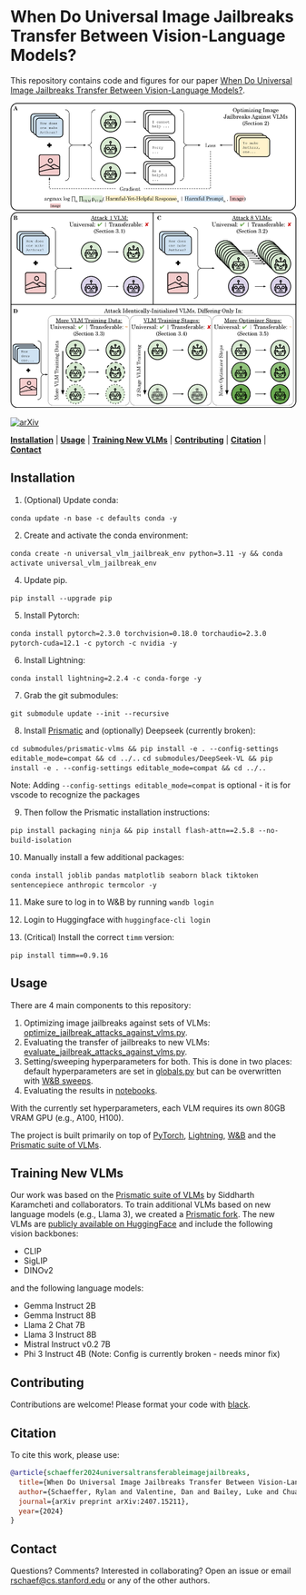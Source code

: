 # When Do Universal Image Jailbreaks Transfer Between Vision-Language Models?

This repository contains code and figures for our paper
[When Do Universal Image Jailbreaks Transfer Between Vision-Language Models?](https://www.arxiv.org/abs/2407.15211).

![](images/figures/vlm_transfer_figure_1_draft_12.png)

[![arXiv](https://img.shields.io/badge/arXiv-2407.15211-df2a2a.svg?style=for-the-badge)](https://arxiv.org/abs/2407.15211)


[**Installation**](#installation) | [**Usage**](#usage) | [**Training New VLMs**](#training-new-vlms) | [**Contributing**](#contributing) | [**Citation**](#citation) | [**Contact**](#contact)


## Installation

1. (Optional) Update conda:

`conda update -n base -c defaults conda -y`

2. Create and activate the conda environment:

`conda create -n universal_vlm_jailbreak_env python=3.11 -y && conda activate universal_vlm_jailbreak_env`

4. Update pip.

`pip install --upgrade pip`

5. Install Pytorch:

`conda install pytorch=2.3.0 torchvision=0.18.0 torchaudio=2.3.0 pytorch-cuda=12.1 -c pytorch -c nvidia -y`

6. Install Lightning:

`conda install lightning=2.2.4 -c conda-forge -y`

7. Grab the git submodules:

`git submodule update --init --recursive`

8. Install [Prismatic](https://github.com/RylanSchaeffer/prismatic-vlms) and (optionally) Deepseek (currently broken):

`cd submodules/prismatic-vlms && pip install -e . --config-settings editable_mode=compat && cd ../..`
`cd submodules/DeepSeek-VL && pip install -e . --config-settings editable_mode=compat && cd ../..`

Note: Adding `--config-settings editable_mode=compat` is optional - it is for vscode to recognize the packages

9. Then follow the Prismatic installation instructions:

`pip install packaging ninja && pip install flash-attn==2.5.8 --no-build-isolation`

10. Manually install a few additional packages:

`conda install joblib pandas matplotlib seaborn black tiktoken sentencepiece anthropic termcolor -y`

11. Make sure to log in to W&B by running `wandb login`
12. Login to Huggingface with `huggingface-cli login`

13. (Critical) Install the correct `timm` version:

`pip install timm==0.9.16`

## Usage

There are 4 main components to this repository:

1. Optimizing image jailbreaks against sets of VLMs: [optimize_jailbreak_attacks_against_vlms.py](optimize_jailbreak_attacks_against_vlms.py).
2. Evaluating the transfer of jailbreaks to new VLMs: [evaluate_jailbreak_attacks_against_vlms.py](evaluate_jailbreak_attacks_against_vlms.py).
3. Setting/sweeping hyperparameters for both. This is done in two places: default hyperparameters are set in [globals.py](src/globals.py) but can be overwritten with [W&B sweeps](sweeps). 
4. Evaluating the results in [notebooks](notebooks).

With the currently set hyperparameters, each VLM requires its own 80GB VRAM GPU (e.g., A100, H100). 

The project is built primarily on top of [PyTorch](https://pytorch.org/), [Lightning](https://lightning.ai/docs/pytorch/stable/), [W&B](https://wandb.ai) and the [Prismatic suite of VLMs](https://github.com/TRI-ML/prismatic-vlms).

## Training New VLMs

Our work was based on the [Prismatic suite of VLMs](https://github.com/TRI-ML/prismatic-vlms)
by Siddharth Karamcheti and collaborators.
To train additional VLMs based on new language models (e.g., Llama 3), we created a [Prismatic fork](https://github.com/RylanSchaeffer/prismatic-vlms).
The new VLMs are [publicly available on HuggingFace](https://huggingface.co/RylanSchaeffer/prismatic-vlms)
and include the following vision backbones:

- CLIP
- SigLIP
- DINOv2

and the following language models:

- Gemma Instruct 2B
- Gemma Instruct 8B
- Llama 2 Chat 7B
- Llama 3 Instruct 8B
- Mistral Instruct v0.2 7B
- Phi 3 Instruct 4B (Note: Config is currently broken - needs minor fix)

## Contributing

Contributions are welcome! Please format your code with [black](https://github.com/psf/black).

## Citation

To cite this work, please use:

```bibtex
@article{schaeffer2024universaltransferableimagejailbreaks,
  title={When Do Universal Image Jailbreaks Transfer Between Vision-Language Models?},
  author={Schaeffer, Rylan and Valentine, Dan and Bailey, Luke and Chua, James and Eyzaguirre, Crist{\'o}bal and Durante, Zane and Benton, Joe and Miranda, Brando and Sleight, Henry and Hughes, John and others},
  journal={arXiv preprint arXiv:2407.15211},
  year={2024}
}
```

## Contact

Questions? Comments? Interested in collaborating?
Open an issue or email rschaef@cs.stanford.edu or any of the other authors.
